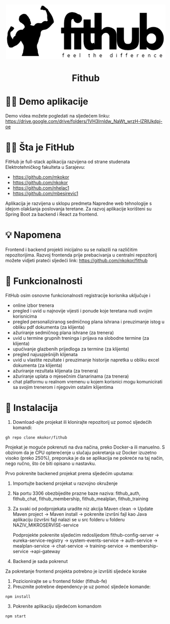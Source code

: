 <p align="center">
  <img width='500px' height='170px' src='logo.png' alt='icon' style='margin: auto;'>
</p>
<h1 align='center'>Fithub</h1>

# 🧑‍💻 Demo aplikacije

Demo videa možete pogledati na sljedećem linku: https://drive.google.com/drive/folders/1VH3lrnldw_NaWt_wrzH-lZRlUkdpj-oe

# 🏋️‍♂️ Šta je FitHub

FitHub je full-stack aplikacija razvijena od strane studenata Elektrotehničkog fakulteta u Sarajevu:

- https://github.com/mkokor
- https://github.com/nkokor
- https://github.com/nhelac1
- https://github.com/mbesirevic1


Aplikacija je razvijena u sklopu predmeta Napredne web tehnologije s idejom olakšanja poslovanja teretane. 
Za razvoj aplikacije korišteni su Spring Boot za backend i React za frontend.


# 💡 Napomena

Frontend i backend projekti inicijalno su se nalazili na različitim repozitorijima. Razvoj frontenda prije prebacivanja u centralni repozitorij možete vidjeti prateći sljedeći link: https://github.com/nkokor/fithub


# 🦾 Funkcionalnosti
FitHub osim osnovne funkcionalnosti registracije korisnika uključuje i

- online izbor trenera
- pregled i uvid u najnovije vijesti i ponude koje teretana nudi svojim korisnicima
- pregled personaliziranog sedmičnog plana ishrana i preuzimanje istog u obliku pdf dokumenta (za klijenta)
- ažuriranje sedmičnog plana ishrane (za trenera)
- uvid u termine grupnih treninga i prijava na slobodne termine (za klijenta)
- upućivanje glazbenih prijedloga za termine (za klijenta)
- pregled najuspješnijih klijenata
- uvid u vlastite rezultate i preuzimanje historije napretka u obliku excel dokumenta (za klijenta)
- ažuriranje rezultata klijenata (za trenera)
- ažuriranje uplata o mjesečnim članarinama (za trenera)
- chat platformu u realnom vremenu u kojem korisnici mogu komunicirati sa svojim trenerom i njegovim ostalim klijentima


# 🔧 Instalacija
1. Download-ajte projekat ili klonirajte repozitorij uz pomoć sljedećih komandi:
```
gh repo clone mkokor/fithub
```

Projekat je moguće pokrenuti na dva načina, preko Docker-a ili manuelno. S obzirom da je CPU opterećenje u slučaju pokretanja uz Docker izuzetno visoko (preko 250%), preporuka je da se aplikacija ne pokreće na taj način, nego ručno, što će biti opisano u nastavku.

Prvo pokrenite backened projekat prema sljedećim uputama:
1. Importujte backend projekat u razvojno okruženje
2. Na portu 3306 obezbijedite prazne baze naziva: fithub_auth, fithub_chat, fithub_membership, fithub_mealplan, fithub_training
3. Za svaki od podprojekata uradite niz akcija Maven clean -> Update Maven project -> Maven install -> pokrenite izvršni fajl kao Java aplikaciju (izvršni fajl nalazi se u src folderu u folderu NAZIV_MIKROSERVISE-service

      Podprojekte pokrenite sljedećim redoslijedom fithub-config-server -> eureka-service-registry -> system-events-service -> auth-service -> mealplan-service -> chat-service -> training-service -> membership-service ->api-gateway
4. Backend je sada pokrenut

Za pokretanje frontend projekta potrebno je izvršiti sljedeće korake
1. Pozicionirajte se u frontend folder (fithub-fe)
2. Preuzmite potrebne dependency-je uz pomoć sljedeće komande:
```
npm install
```
3. Pokrenite aplikaciju sljedećom komandom
```
npm start
```


